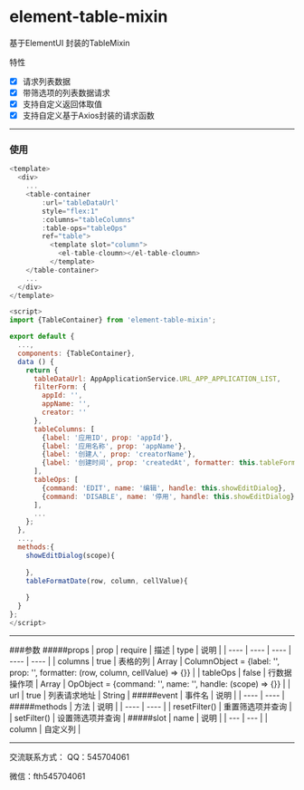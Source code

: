# element-table-mixin
基于ElementUI 封装的TableMixin

特性
- [x] 请求列表数据  
- [x] 带筛选项的列表数据请求  
- [x] 支持自定义返回体取值
- [x] 支持自定义基于Axios封装的请求函数

***
### 使用
```javascript
<template>
  <div>
    ...
    <table-container
        :url='tableDataUrl'
        style="flex:1"
        :columns="tableColumns"
        :table-ops="tableOps"
        ref="table">
          <template slot="column">
            <el-table-cloumn></el-table-cloumn>
          </template>
    </table-container>
    ...
  </div>
</template>

<script>
import {TableContainer} from 'element-table-mixin';

export default {
  ...,
  components: {TableContainer},
  data () {
    return {
      tableDataUrl: AppApplicationService.URL_APP_APPLICATION_LIST,
      filterForm: {
        appId: '',
        appName: '',
        creator: ''
      },
      tableColumns: [
        {label: '应用ID', prop: 'appId'},
        {label: '应用名称', prop: 'appName'},
        {label: '创建人', prop: 'creatorName'},
        {label: '创建时间', prop: 'createdAt', formatter: this.tableFormatDate}
      ],
      tableOps: [
        {command: 'EDIT', name: '编辑', handle: this.showEditDialog},
        {command: 'DISABLE', name: '停用', handle: this.showEditDialog}
      ],
      ...
    };
  },
  ...,
  methods:{
    showEditDialog(scope){
      
    },
    tableFormatDate(row, column, cellValue){
      
    }
  }
};
</script>
```

***
###参数
#####props
|  prop    | require | 描述       | type                | 说明 |
|  ----    | ----    | ----       |  ----               | ---- |
| columns  | true    | 表格的列    | Array<ColumnObject> | ColumnObject = {label: '', prop: '', formatter: (row, column, cellValue) => {}} |
| tableOps | false   | 行数据操作项 | Array<OpObject>     | OpObject = {command: '', name: '', handle: (scope) => {}} |
| url      | true    | 列表请求地址 | String              |
#####event
|  事件名   | 说明  |
|  ----  | ----  |
#####methods
|  方法           | 说明  |
|  ----          | ----  |
| resetFilter()  | 重置筛选项并查询 |
| setFilter()    | 设置筛选项并查询 |
#####slot
| name | 说明 |
| --- | --- |
| column | 自定义列 |
***
交流联系方式：
QQ：545704061

微信：fth545704061
